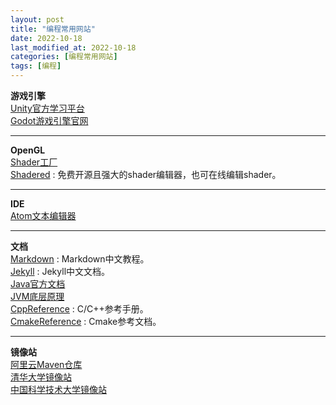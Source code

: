 ```yaml
---
layout: post
title: "编程常用网站"
date: 2022-10-18
last_modified_at: 2022-10-18
categories: [编程常用网站]
tags: [编程]
---
```

**游戏引擎**   
[Unity官方学习平台][learn_unity]    
[Godot游戏引擎官网][godotengine]    

___

**OpenGL**   
[Shader工厂][shadertoy]    
[Shadered][shadered] : 免费开源且强大的shader编辑器，也可在线编辑shader。    

___

**IDE**   
[Atom文本编辑器][atom]       

___

**文档**   
[Markdown][markdown] : Markdown中文教程。   
[Jekyll][docs_jekyll] : Jekyll中文文档。    
[Java官方文档][docs_java]    
[JVM底层原理][docs_jvm]     
[CppReference][cppreference] : C/C++参考手册。     
[CmakeReference][docs_cmake] : Cmake参考文档。      

___

**镜像站**   
[阿里云Maven仓库][mvn_aliyun]    
[清华大学镜像站][mirrors_tsinghua]    
[中国科学技术大学镜像站][mirrors_ustc]    



[learn_unity]: https://learn.unity.com/
[godotengine]: https://godotengine.org/
[docs_java]: https://docs.oracle.com/en/java/
[docs_jvm]: https://doocs.gitee.io/jvm/
[shadertoy]: https://www.shadertoy.com/
[shadered]: https://shadered.org/
[mvn_aliyun]: https://developer.aliyun.com/mvn/guide
[mirrors_tsinghua]: https://mirrors.tuna.tsinghua.edu.cn/
[mirrors_ustc]: https://mirrors.ustc.edu.cn/
[atom]: https://atom.io/
[markdown]: https://markdown.com.cn/
[docs_jekyll]: http://jekyllcn.com/docs/home/
[cppreference]: https://zh.cppreference.com/
[docs_cmake]: https://cmake.org/documentation/
